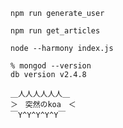 ```
npm run generate_user
```

```
npm run get_articles
```

```
node --harmony index.js
```

```
% mongod --version
db version v2.4.8
```

```
＿人人人人人人＿
＞　突然のkoa　＜
￣Y^Y^Y^Y^Y￣
```